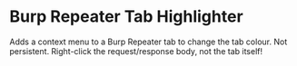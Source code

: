 # Burp Repeater Tab Highlighter

Adds a context menu to a Burp Repeater tab to change the tab colour. Not persistent. 
Right-click the request/response body, not the tab itself!
